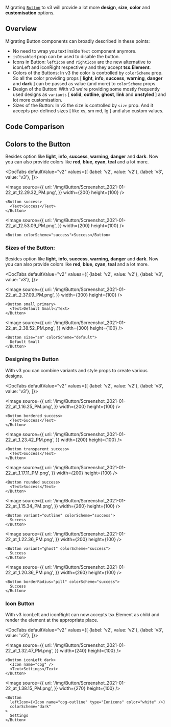 Migrating [`Button`](/button) to v3 will provide a lot more **design**, **size**, **color** and **customisation** options.

## Overview

Migrating Button components can broadly described in these points:

- No need to wrap you text inside `Text` component anymore.
- `isDisabled` prop can be used to disable the button.
- Icons in Button:
  `leftIcon` and `rightIcon` are the new alternative to iconLeft and iconRight respectively and they accept **tsx.Element**.
- Colors of the Buttons:
  In v3 the color is controlled by `colorScheme` prop. So all the color providing props [ **light**, **info**, **success**, **warning**, **danger** and **dark** ] can be passed as value (and more) to `colorScheme` props.
- Design of the Button:
  With v3 we're providing some mostly frequently used designs as `variants` [ **solid**, **outline**, **ghost**, **link** and **unstyled** ] and lot more customisation.
- Sizes of the Button:
  In v3 the size is controlled by `size` prop. And it accepts pre-defined sizes [ like xs, sm md, lg ] and also custom values.

## Code Comparison

## Colors to the Button

Besides option like **light**, **info**, **success**, **warning**, **danger** and **dark**. Now you can also provide colors like **red**, **blue**, **cyan**, **teal** and a lot more.

<DocTabs
defaultValue="v2"
values={[
{label: 'v2', value: 'v2'},
{label: 'v3', value: 'v3'},
]}>
<DocTabItem value="v2">

<Image
source={{
    uri:
      '/img/Button/Screenshot_2021-01-22_at_12.29.32_PM.png',
  }}
width={200}
height={100}
/>

```tsx
<Button success>
  <Text>Success</Text>
</Button>
```

</DocTabItem>
<DocTabItem value="v3">

<Image
source={{
    uri:
      '/img/Button/Screenshot_2021-01-22_at_12.53.09_PM.png',
  }}
width={200}
height={100}
/>

```tsx
<Button colorScheme="success">Success</Button>
```

</DocTabItem>
</DocTabs>

### Sizes of the Button:

Besides option like **light**, **info**, **success**, **warning**, **danger** and **dark**. Now you can also provide colors like **red**, **blue**, **cyan**, **teal** and a lot more.

<DocTabs
defaultValue="v2"
values={[
{label: 'v2', value: 'v2'},
{label: 'v3', value: 'v3'},
]}>
<DocTabItem value="v2">

<Image
source={{
    uri:
      '/img/Button/Screenshot_2021-01-22_at_2.37.09_PM.png',
  }}
width={300}
height={100}
/>

```tsx
<Button small primary>
  <Text>Default Small</Text>
</Button>
```

</DocTabItem>
<DocTabItem value="v3">

<Image
source={{
    uri:
      '/img/Button/Screenshot_2021-01-22_at_2.38.52_PM.png',
  }}
width={300}
height={100}
/>

```tsx
<Button size="sm" colorScheme="default">
  Default Small
</Button>
```

</DocTabItem>
</DocTabs>

### Designing the Button

With v3 you can combine variants and style props to create various designs.

<DocTabs
defaultValue="v2"
values={[
{label: 'v2', value: 'v2'},
{label: 'v3', value: 'v3'},
]}>
<DocTabItem value="v2">

<Image
source={{
    uri:
      '/img/Button/Screenshot_2021-01-22_at_1.16.25_PM.png',
  }}
width={200}
height={100}
/>

```tsx
<Button bordered success>
  <Text>Success</Text>
</Button>
```

<Image
source={{
    uri:
      '/img/Button/Screenshot_2021-01-22_at_1.23.42_PM.png',
  }}
width={200}
height={100}
/>

```tsx
<Button transparent success>
  <Text>Success</Text>
</Button>
```

<Image
source={{
    uri:
      '/img/Button/Screenshot_2021-01-22_at_1.17.11_PM.png',
  }}
width={200}
height={100}
/>

```tsx
<Button rounded success>
  <Text>Success</Text>
</Button>
```

</DocTabItem>
<DocTabItem value="v3">

<Image
source={{
    uri:
      '/img/Button/Screenshot_2021-01-22_at_1.15.34_PM.png',
  }}
width={260}
height={100}
/>

```tsx
<Button variant="outline" colorScheme="success">
  Success
</Button>
```

<Image
source={{
    uri:
      '/img/Button/Screenshot_2021-01-22_at_1.22.36_PM.png',
  }}
width={200}
height={100}
/>

```tsx
<Button variant="ghost" colorScheme="success">
  Success
</Button>
```

<Image
source={{
    uri:
      '/img/Button/Screenshot_2021-01-22_at_1.20.36_PM.png',
  }}
width={260}
height={100}
/>

```tsx
<Button borderRadius="pill" colorScheme="success">
  Success
</Button>
```

</DocTabItem>
</DocTabs>

### Icon Button

With v3 iconLeft and iconRight can now accepts tsx.Element as child and render the element at the appropriate place.

<DocTabs
defaultValue="v2"
values={[
{label: 'v2', value: 'v2'},
{label: 'v3', value: 'v3'},
]}>
<DocTabItem value="v2">

<Image
source={{
    uri:
      '/img/Button/Screenshot_2021-01-22_at_1.32.47_PM.png',
  }}
width={240}
height={100}
/>

```tsx
<Button iconLeft dark>
  <Icon name="cog" />
  <Text>Settings</Text>
</Button>
```

</DocTabItem>
<DocTabItem value="v3">

<Image
source={{
    uri:
      '/img/Button/Screenshot_2021-01-22_at_1.38.15_PM.png',
  }}
width={270}
height={100}
/>

```tsx
<Button
  leftIcon={<Icon name="cog-outline" type="Ionicons" color="white" />}
  colorScheme="dark"
>
  Settings
</Button>
```

</DocTabItem>
</DocTabs>
